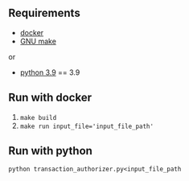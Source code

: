 ## Requirements

- [docker](https://docs.docker.com/get-docker/)
- [GNU make](https://www.gnu.org/software/make/)

or 
- [python 3.9](https://www.python.org/downloads/) == 3.9

## Run with docker
1. ```make build```
2. ```make run input_file='input_file_path'```

## Run with python
```python transaction_authorizer.py<input_file_path```
